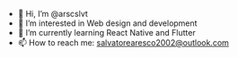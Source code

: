 - 👋 Hi, I’m @arscslvt
- 👀 I’m interested in Web design and development
- 🌱 I’m currently learning React Native and Flutter
- 📫 How to reach me: salvatorearesco2002@outlook.com
